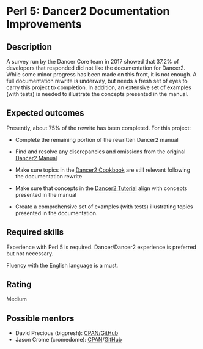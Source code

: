 Perl 5: Dancer2 Documentation Improvements
==========================================

Description
-----------

A survey run by the Dancer Core team in 2017 showed that 37.2% of developers that responded did not like the documentation for Dancer2. While some minor
progress has been made on this front, it is not enough. A full documentation rewrite is underway, but needs a fresh set of eyes to carry this project to 
completion. In addition, an extensive set of examples (with tests) is needed to illustrate the concepts presented in the manual.


Expected outcomes
-----------------

Presently, about 75% of the rewrite has been completed. For this project:

* Complete the remaining portion of the rewritten Dancer2 manual

* Find and resolve any discrepancies and omissions from the original [Dancer2 Manual](https://metacpan.org/pod/distribution/Dancer2/lib/Dancer2/Manual.pod)

* Make sure topics in the [Dancer2 Cookbook](https://metacpan.org/pod/distribution/Dancer2/lib/Dancer2/Cookbook.pod) are still relevant following the documentation rewrite

* Make sure that concepts in the [Dancer2 Tutorial](https://metacpan.org/pod/distribution/Dancer2/lib/Dancer2/Tutorial.pod) align with concepts presented in the manual

* Create a comprehensive set of examples (with tests) illustrating topics presented in the documentation. 


Required skills
---------------

Experience with Perl 5 is required. Dancer/Dancer2 experience is preferred but not necessary.

Fluency with the English language is a must.


Rating
------

Medium


Possible mentors
----------------

* David Precious (bigpresh): [CPAN](https://metacpan.org/author/BIGPRESH)/[GitHub](https://github.com/bigpresh)
* Jason Crome (cromedome): [CPAN](https://metacpan.org/author/CROMEDOME)/[GitHub](https://github.com/cromedome)

